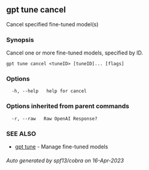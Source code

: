 ## gpt tune cancel

Cancel specified fine-tuned model(s)

### Synopsis

Cancel one or more fine-tuned models, specified by ID.

```
gpt tune cancel <tuneID> [tuneID]... [flags]
```

### Options

```
  -h, --help   help for cancel
```

### Options inherited from parent commands

```
  -r, --raw   Raw OpenAI Response?
```

### SEE ALSO

* [gpt tune](gpt_tune.md)	 - Manage fine-tuned models

###### Auto generated by spf13/cobra on 16-Apr-2023
